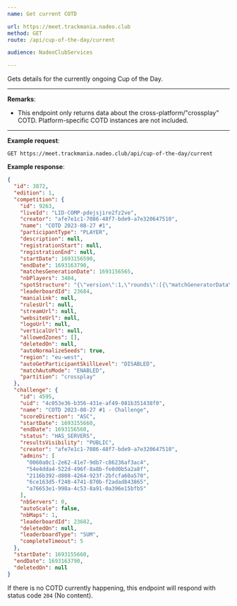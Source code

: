 ```yaml
---
name: Get current COTD

url: https://meet.trackmania.nadeo.club
method: GET
route: /api/cup-of-the-day/current

audience: NadeoClubServices

---
```


Gets details for the currently ongoing Cup of the Day.

---

**Remarks**:
- This endpoint only returns data about the cross-platform/"crossplay" COTD. Platform-specific COTD instances are not included.

---

**Example request**:
```plain
GET https://meet.trackmania.nadeo.club/api/cup-of-the-day/current
```

**Example response**:
```json
{
  "id": 3872,
  "edition": 1,
  "competition": {
    "id": 9263,
    "liveId": "LID-COMP-pdejsjire2fz2ve",
    "creator": "afe7e1c1-7086-48f7-bde9-a7e320647510",
    "name": "COTD 2023-08-27 #1",
    "participantType": "PLAYER",
    "description": null,
    "registrationStart": null,
    "registrationEnd": null,
    "startDate": 1693156590,
    "endDate": 1693163790,
    "matchesGenerationDate": 1693156565,
    "nbPlayers": 3404,
    "spotStructure": "{\"version\":1,\"rounds\":[{\"matchGeneratorData\":{\"matchSize\":64,\"matchGeneratorType\":\"daily_cup\"},\"matchGeneratorType\":\"daily_cup\"}]}",
    "leaderboardId": 23684,
    "manialink": null,
    "rulesUrl": null,
    "streamUrl": null,
    "websiteUrl": null,
    "logoUrl": null,
    "verticalUrl": null,
    "allowedZones": [],
    "deletedOn": null,
    "autoNormalizeSeeds": true,
    "region": "eu-west",
    "autoGetParticipantSkillLevel": "DISABLED",
    "matchAutoMode": "ENABLED",
    "partition": "crossplay"
  },
  "challenge": {
    "id": 4595,
    "uid": "4c053e36-b356-431e-af49-081b351438f0",
    "name": "COTD 2023-08-27 #1 - Challenge",
    "scoreDirection": "ASC",
    "startDate": 1693155660,
    "endDate": 1693156560,
    "status": "HAS_SERVERS",
    "resultsVisibility": "PUBLIC",
    "creator": "afe7e1c1-7086-48f7-bde9-a7e320647510",
    "admins": [
      "0060a0c1-2e62-41e7-9db7-c86236af3ac4",
      "54e4dda4-522d-496f-8a8b-fe0d0b5a2a8f",
      "2116b392-d808-4264-923f-2bfcfa60a570",
      "6ce163d5-f240-4741-870b-f2adad843865",
      "a76653e1-998a-4c53-8a91-0a396e15bfb5"
    ],
    "nbServers": 0,
    "autoScale": false,
    "nbMaps": 1,
    "leaderboardId": 23682,
    "deletedOn": null,
    "leaderboardType": "SUM",
    "completeTimeout": 5
  },
  "startDate": 1693155660,
  "endDate": 1693163790,
  "deletedOn": null
}
```

If there is no COTD currently happening, this endpoint will respond with status code `204` (No content).
